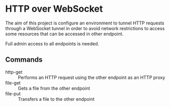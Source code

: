 # HTTP over WebSocket

The aim of this project is configure an environment to tunnel HTTP requests through a WebSocket tunnel in order to avoid network restrictions to access some resources that can be accessed in other endpoint.

Full admin access to all endpoints is needed.

## Commands

<dl>

  <dt>http-get</dt>
  <dd>Performs an HTTP request using the other endpoint as an HTTP proxy</dd>

  <dt>file-get</dt>
  <dd>Gets a file from the other endpoint</dd>

  <dt>file-put</dt>
  <dd>Transfers a file to the other endpoint</dd>

</dl>